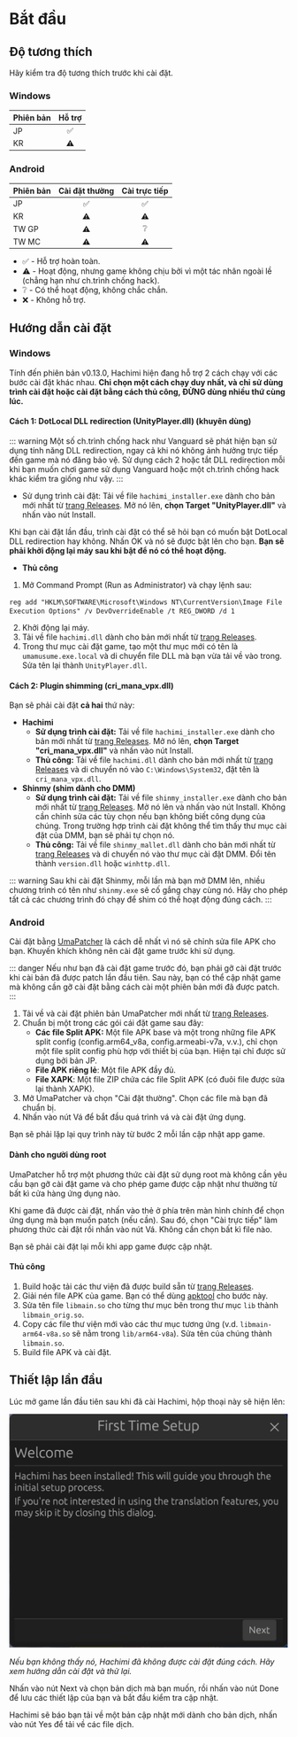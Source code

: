 # Bắt đầu

## Độ tương thích

Hãy kiểm tra độ tương thích trước khi cài đặt.

### Windows
| Phiên bản | Hỗ trợ |
| --- | :---: |
| JP | ✅ |
| KR | ⚠️ |

### Android

| Phiên bản | Cài đặt thường | Cài trực tiếp |
| --- | :---: | :---: |
| JP | ✅ | ✅ |
| KR | ⚠️ | ⚠️ |
| TW GP | ⚠️ | ❔ |
| TW MC | ⚠️ | ⚠️ |
- ✅ - Hỗ trợ hoàn toàn.
- ⚠️ - Hoạt động, nhưng game không chịu bởi vì một tác nhân ngoài lề (chẳng hạn như ch.trình chống hack).
- ❔ - Có thể hoạt động, không chắc chắn.
- ❌ - Không hỗ trợ.


## Hướng dẫn cài đặt

### Windows

Tính đến phiên bản v0.13.0, Hachimi hiện đang hỗ trợ 2 cách chạy với các bước cài đặt khác nhau. **Chỉ chọn một cách chạy duy nhất, và chỉ sử dùng trình cài đặt hoặc cài đặt bằng cách thủ công, ĐỪNG dùng nhiều thứ cùng lúc.**

#### Cách 1: DotLocal DLL redirection (UnityPlayer.dll) (khuyên dùng)

::: warning
Một số ch.trình chống hack như Vanguard sẽ phát hiện bạn sử dụng tính năng DLL redirection, ngay cả khi nó không ảnh hưởng trực tiếp đến game mà nó đăng bảo vệ. Sử dụng cách 2 hoặc tắt DLL redirection mỗi khi bạn muốn chơi game sử dụng Vanguard hoặc một ch.trình chống hack khác kiểm tra giống như vậy.
:::

- Sử dụng trình cài đặt: Tải về file `hachimi_installer.exe` dành cho bản mới nhất từ [trang Releases](https://github.com/Hachimi-Hachimi/Hachimi/releases). Mở nó lên, **chọn Target "UnityPlayer.dll"** và nhấn vào nút Install.

Khi bạn cài đặt lần đầu, trình cài đặt có thể sẽ hỏi bạn có muốn bật DotLocal DLL redirection hay không. Nhấn OK và nó sẽ được bật lên cho bạn. **Bạn sẽ phải khởi động lại máy sau khi bật để nó có thể hoạt động.**

- **Thủ công**
1. Mở Command Prompt (Run as Administrator) và chạy lệnh sau:
```
reg add "HKLM\SOFTWARE\Microsoft\Windows NT\CurrentVersion\Image File Execution Options" /v DevOverrideEnable /t REG_DWORD /d 1
```
2. Khởi động lại máy.
3. Tải về file `hachimi.dll` dành cho bản mới nhất từ [trang Releases](https://github.com/Hachimi-Hachimi/Hachimi/releases).
4. Trong thư mục cài đặt game, tạo một thư mục mới có tên là `umamusume.exe.local` và di chuyển file DLL mà bạn vừa tải về vào trong. Sửa tên lại thành `UnityPlayer.dll`.

#### Cách 2: Plugin shimming (cri_mana_vpx.dll)

Bạn sẽ phải cài đặt **cả hai** thứ này:

- **Hachimi**
    - **Sử dụng trình cài đặt:** Tải về file `hachimi_installer.exe` dành cho bản mới nhất từ [trang Releases](https://github.com/Hachimi-Hachimi/Hachimi/releases). Mở nó lên, **chọn Target "cri_mana_vpx.dll"** và nhấn vào nút Install.
    - **Thủ công:** Tải về file `hachimi.dll` dành cho bản mới nhất từ [trang Releases](https://github.com/Hachimi-Hachimi/Hachimi/releases) và di chuyển nó vào `C:\Windows\System32`, đặt tên là `cri_mana_vpx.dll`.
- **Shinmy (shim dành cho DMM)**
    - **Sử dụng trình cài đặt:** Tải về file `shinmy_installer.exe` dành cho bản mới nhất từ [trang Releases](https://github.com/Hachimi-Hachimi/Shinmy/releases). Mở nó lên và nhấn vào nút Install. Không cần chỉnh sửa các tùy chọn nếu bạn không biết công dụng của chúng. Trong trường hợp trình cài đặt không thể tìm thấy thư mục cài đặt của DMM, bạn sẽ phải tự chọn nó.
    - **Thủ công:** Tải về file `shinmy_mallet.dll` dành cho bản mới nhất từ [trang Releases](https://github.com/Hachimi-Hachimi/Shinmy/releases) và di chuyển nó vào thư mục cài đặt DMM. Đổi tên thành `version.dll` hoặc `winhttp.dll`.

::: warning
Sau khi cài đặt Shinmy, mỗi lần mà bạn mở DMM lên, nhiều chương trình có tên như `shinmy.exe` sẽ cố gắng chạy cùng nó. Hãy cho phép tất cả các chương trình đó chạy để shim có thể hoạt động đúng cách.
:::

### Android

Cài đặt bằng [UmaPatcher](https://github.com/LeadRDRK/UmaPatcher) là cách dễ nhất vì nó sẽ chỉnh sửa file APK cho bạn. Khuyến khích không nên cài đặt game trước khi sử dụng.

::: danger
Nếu như bạn đã cài đặt game trước đó, bạn phải gỡ cài đặt trước khi cài bản đã được patch lần đầu tiên. Sau này, bạn có thể
cập nhật game mà không cần gỡ cài đặt bằng cách cài một phiên bản mới đã được patch.
:::

1. Tải về và cài đặt phiên bản UmaPatcher mới nhất từ [trang Releases](https://github.com/LeadRDRK/UmaPatcher/releases).
2. Chuẩn bị một trong các gói cái đặt game sau đây:
    - **Các file Split APK:** Một file APK base và một trong những file APK split config (config.arm64_v8a, config.armeabi-v7a, v.v.),
    chỉ chọn một file split config phù hợp với thiết bị của bạn.
    Hiện tại chỉ được sử dụng bởi bản JP.
    - **File APK riêng lẻ**: Một file APK đầy đủ.
    - **File XAPK**: Một file ZIP chứa các file Split APK (có đuôi file được sửa lại thành XAPK).
3. Mở UmaPatcher và chọn "Cài đặt thường". Chọn các file mà bạn đã chuẩn bị.
4. Nhấn vào nút Vá để bắt đầu quá trình vá và cài đặt ứng dụng.

Bạn sẽ phải lặp lại quy trình này từ bước 2 mỗi lần cập nhật app game.

#### Dành cho người dùng root
UmaPatcher hỗ trợ một phương thức cài đặt sử dụng root mà không cần yêu cầu bạn gỡ cài đặt game và cho phép game được cập nhật như thường từ bất kì cửa hàng ứng dụng nào.

Khi game đã được cài đặt, nhấn vào thẻ ở phía trên màn hình chính để chọn ứng dụng mà bạn muốn patch (nếu cần). Sau đó, chọn "Cài trực tiếp" làm phương thức cài đặt rồi nhấn vào nút Vá. Không cần chọn bất kì file nào.

Bạn sẽ phải cài đặt lại mỗi khi app game được cập nhật.

#### Thủ công
1. Build hoặc tải các thư viện đã được build sẵn từ [trang Releases](https://github.com/Hachimi-Hachimi/Hachimi/releases).
2. Giải nén file APK của game. Bạn có thể dùng [apktool](https://apktool.org/) cho bước này.
3. Sửa tên file `libmain.so` cho từng thư mục bên trong thư mục `lib` thành `libmain_orig.so`.
4. Copy các file thư viện mới vào các thư mục tương ứng (v.d. `libmain-arm64-v8a.so` sẽ nằm trong `lib/arm64-v8a`). Sửa tên của chúng thành `libmain.so`.
5. Build file APK và cài đặt.

## Thiết lập lần đầu
Lúc mở game lần đầu tiên sau khi đã cài Hachimi, hộp thoại này sẽ hiện lên:

![First Time Setup](/assets/first-time-setup.jpg)

*Nếu bạn không thấy nó, Hachimi đã không được cài đặt đúng cách. Hãy xem hướng dẫn cài đặt và thử lại.*

Nhấn vào nút Next và chọn bản dịch mà bạn muốn, rồi nhấn vào nút Done để lưu các thiết lập của bạn và bắt đầu kiểm tra cập nhật.

Hachimi sẽ báo bạn tải về một bản cập nhật mới dành cho bản dịch, nhấn vào nút Yes để tải về các file dịch.